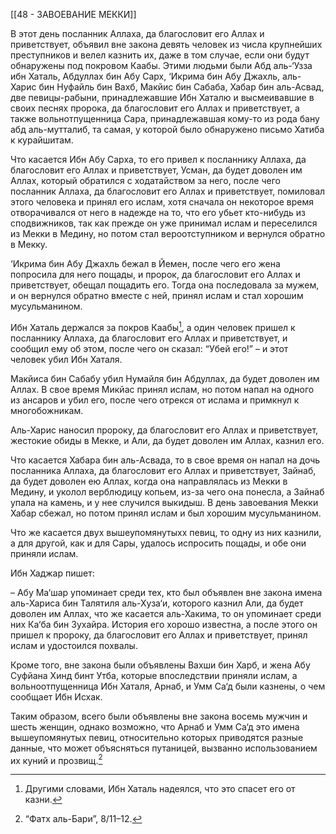 [[48 - ЗАВОЕВАНИЕ МЕККИ]]

В этот день посланник Аллаха, да благословит его Аллах и приветствует, объявил вне закона девять человек из числа крупнейших преступников и велел казнить их, даже в том случае, если они будут обнаружены под покровом Каабы. Этими людьми были Абд аль-‘Узза ибн Хаталь, Абдуллах бин Абу Сарх, ‘Икрима бин Абу Джахль, аль-Харис бин Нуфайль бин Вахб, Макйис бин Сабаба, Хабар бин аль-Асвад, две певицы-рабыни, принадлежавшие Ибн Хаталю и высмеивавшие в своих песнях пророка, да благословит его Аллах и приветствует, а также вольнотпущенница Сара, принадлежавшая кому-то из рода бану абд аль-мутталиб, та самая, у которой было обнаружено письмо Хатиба к курайшитам.

Что касается Ибн Абу Сарха, то его привел к посланнику Аллаха, да благословит его Аллах и приветствует, Усман, да будет доволен им Аллах, который обратился с ходатайством за него, после чего посланник Аллаха, да благословит его Аллах и приветствует, помиловал этого человека и принял его ислам, хотя сначала он некоторое время отворачивался от него в надежде на то, что его убьет кто-нибудь из сподвижников, так как прежде он уже принимал ислам и переселился из Мекки в Медину, но потом стал вероотступником и вернулся обратно в Мекку.

‘Икрима бин Абу Джахль бежал в Йемен, после чего его жена попросила для него пощады, и пророк, да благословит его Аллах и приветствует, обещал пощадить его. Тогда она последовала за мужем, и он вернулся обратно вместе с ней, принял ислам и стал хорошим мусульманином.

Ибн Хаталь держался за покров Каабы[^1], а один человек пришел к посланнику Аллаха, да благословит его Аллах и приветствует, и сообщил ему об этом, после чего он сказал: “Убей его!” – и этот человек убил Ибн Хаталя.

Макйиса бин Сабабу убил Нумайля бин Абдуллах, да будет доволен им Аллах. В свое время Микйас принял ислам, но потом напал на одного из ансаров и убил его, после чего отрекся от ислама и примкнул к многобожникам.

Аль-Харис наносил пророку, да благословит его Аллах и приветствует, жестокие обиды в Мекке, и Али, да будет доволен им Аллах, казнил его.

Что касается Хабара бин аль-Асвада, то в свое время он напал на дочь посланника Аллаха, да благословит его Аллах и приветствует, Зайнаб, да будет доволен ею Аллах, когда она направлялась из Мекки в Медину, и уколол верблюдицу копьем, из-за чего она понесла, а Зайнаб упала на камень, и у нее случился выкидыш. В день завоевания Мекки Хабар сбежал, но потом принял ислам и был хорошим мусульманином.

Что же касается двух вышеупомянутыхх певиц, то одну из них казнили, а для другой, как и для Сары, удалось испросить пощады, и обе они приняли ислам.

Ибн Хаджар пишет:

– Абу Ма‘шар упоминает среди тех, кто был объявлен вне закона имена аль-Хариса бин Талятиля аль-Хуза‘и, которого казнил Али, да будет доволен им Аллах, что же касается аль-Хакима, то он упоминает среди них Ка‘ба бин Зухайра. История его хорошо известна, а после этого он пришел к пророку, да благословит его Аллах и приветствует, принял ислам и удостоился похвалы.

Кроме того, вне закона были объявлены Вахши бин Харб, и жена Абу Суфйана Хинд бинт Утба, которые впоследствии приняли ислам, а вольноотпущенница Ибн Хаталя, Арнаб, и Умм Са‘д были казнены, о чем сообщает Ибн Исхак.

Таким образом, всего были объявлены вне закона восемь мужчин и шесть женщин, однако возможно, что Арнаб и Умм Са‘д это имена вышеупомянутых певиц, относительно которых приводятся разные данные, что может объясняться путаницей, вызванно использованием их куний и прозвищ.[^2]

[^1]: Другими словами, Ибн Хаталь надеялся, что это спасет его от казни.

[^2]: “Фатх аль-Бари”, 8/11–12.

